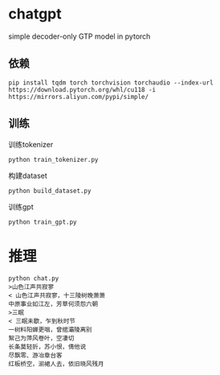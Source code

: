 # chatgpt

simple decoder-only GTP model in pytorch

## 依赖

```
pip install tqdm torch torchvision torchaudio --index-url https://download.pytorch.org/whl/cu118 -i https://mirrors.aliyun.com/pypi/simple/
```

## 训练

训练tokenizer

```
python train_tokenizer.py
```

构建dataset

```
python build_dataset.py
```

训练gpt

```
python train_gpt.py
```

# 推理

```
python chat.py
>山色江声共寂寥
< 山色江声共寂寥，十三陵树晚萧萧
中原事业如江左，芳草何须怨六朝
>三眠
< 三眠未歇，乍到秋时节
一树料阳蝉更咽，曾绾灞陵离别
絮己为萍风卷叶，空凄切
长条莫轻折，苏小恨，倩他说
尽飘零、游冶章台客
红板桥空，湔裙人去，依旧晓风残月
```